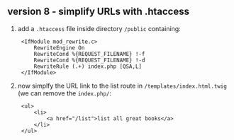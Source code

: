 
## version 8 - simplify URLs with .htaccess

1. add a `.htaccess` file inside directory `/public` containing:

        <IfModule mod_rewrite.c>
            RewriteEngine On
            RewriteCond %{REQUEST_FILENAME} !-f
            RewriteCond %{REQUEST_FILENAME} !-d
            RewriteRule (.+) index.php [QSA,L]
        </IfModule>

1. now simplfy the URL link to the list route in `/templates/index.html.twig` (we can remove the `index.php/`:

        <ul>
            <li>
                <a href="/list">list all great books</a>
            </li>
        </ul>
